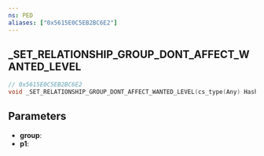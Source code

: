 ```yaml
---
ns: PED
aliases: ["0x5615E0C5EB2BC6E2"]
---
```

## _SET_RELATIONSHIP_GROUP_DONT_AFFECT_WANTED_LEVEL

```c
// 0x5615E0C5EB2BC6E2
void _SET_RELATIONSHIP_GROUP_DONT_AFFECT_WANTED_LEVEL(cs_type(Any) Hash group, BOOL p1);
```

## Parameters
* **group**: 
* **p1**: 

